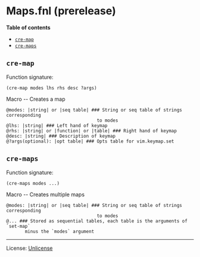 # Maps.fnl (prerelease)

**Table of contents**

- [`cre-map`](#cre-map)
- [`cre-maps`](#cre-maps)

## `cre-map`
Function signature:

```
(cre-map modes lhs rhs desc ?args)
```

Macro -- Creates a map

```
@modes: |string| or |seq table| ### String or seq table of strings corresponding
                                  to modes
@lhs: |string| ### Left hand of keymap
@rhs: |string| or |function| or |table| ### Right hand of keymap
@desc: |string| ### Description of keymap
@?args(optional): |opt table| ### Opts table for vim.keymap.set
```

## `cre-maps`
Function signature:

```
(cre-maps modes ...)
```

Macro -- Creates multiple maps

```
@modes: |string| or |seq table| ### String or seq table of strings corresponding
                                  to modes
@... ### Stored as sequential tables, each table is the arguments of `set-map`
       minus the `modes` argument
```


---

License: [Unlicense](https://github.com/katawful/nvim-anisole-macros/blob/main/LICENSE)


<!-- Generated with Fenneldoc v1.0.1
     https://gitlab.com/andreyorst/fenneldoc -->
